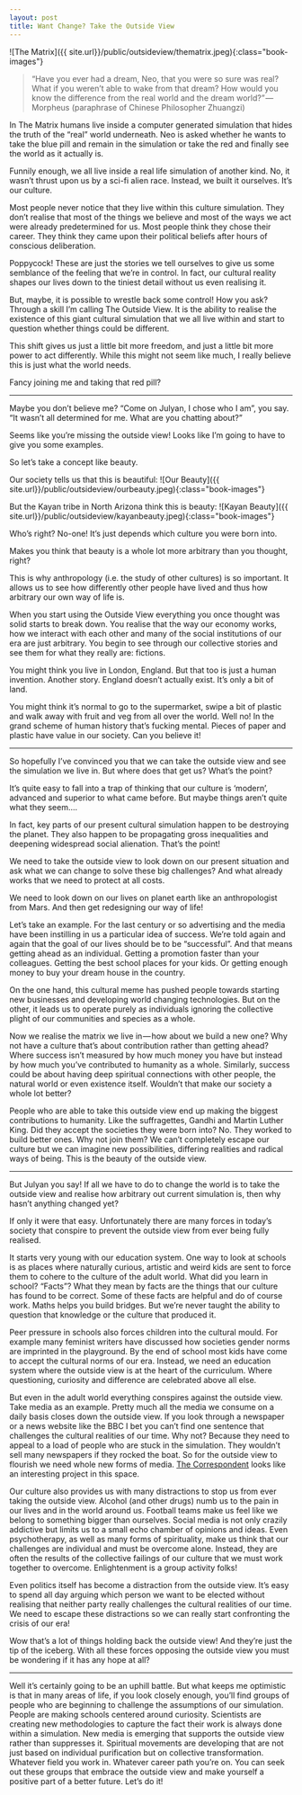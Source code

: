 ```yaml
---
layout: post 
title: Want Change? Take the Outside View 
---
```


![The Matrix]({{ site.url}}/public/outsideview/thematrix.jpeg){:class="book-images"}

> “Have you ever had a dream, Neo, that you were so sure was real? What if you weren’t able to wake from that dream? How would you know the difference from the real world and the dream world?” — Morpheus (paraphrase of Chinese Philosopher Zhuangzi)

In The Matrix humans live inside a computer generated simulation that hides the truth of the “real” world underneath. Neo is asked whether he wants to take the blue pill and remain in the simulation or take the red and finally see the world as it actually is.

Funnily enough, we all live inside a real life simulation of another kind. No, it wasn’t thrust upon us by a sci-fi alien race. Instead, we built it ourselves. It’s our culture.

Most people never notice that they live within this culture simulation. They don’t realise that most of the things we believe and most of the ways we act were already predetermined for us. Most people think they chose their career. They think they came upon their political beliefs after hours of conscious deliberation.

Poppycock! These are just the stories we tell ourselves to give us some semblance of the feeling that we’re in control. In fact, our cultural reality shapes our lives down to the tiniest detail without us even realising it.

But, maybe, it is possible to wrestle back some control! How you ask? Through a skill I’m calling The Outside View. It is the ability to realise the existence of this giant cultural simulation that we all live within and start to question whether things could be different.

This shift gives us just a little bit more freedom, and just a little bit more power to act differently. While this might not seem like much, I really believe this is just what the world needs.

Fancy joining me and taking that red pill?

----

Maybe you don’t believe me? “Come on Julyan, I chose who I am”, you say. “It wasn’t all determined for me. What are you chatting about?”

Seems like you’re missing the outside view! Looks like I’m going to have to give you some examples.

So let’s take a concept like beauty.

Our society tells us that this is beautiful:
![Our Beauty]({{ site.url}}/public/outsideview/ourbeauty.jpeg){:class="book-images"}


But the Kayan tribe in North Arizona think this is beauty:
![Kayan Beauty]({{ site.url}}/public/outsideview/kayanbeauty.jpeg){:class="book-images"}


Who’s right? No-one! It’s just depends which culture you were born into.

Makes you think that beauty is a whole lot more arbitrary than you thought, right?

This is why anthropology (i.e. the study of other cultures) is so important. It allows us to see how differently other people have lived and thus how arbitrary our own way of life is.

When you start using the Outside View everything you once thought was solid starts to break down. You realise that the way our economy works, how we interact with each other and many of the social institutions of our era are just arbitrary. You begin to see through our collective stories and see them for what they really are: fictions.

You might think you live in London, England. But that too is just a human invention. Another story. England doesn’t actually exist. It’s only a bit of land.

You might think it’s normal to go to the supermarket, swipe a bit of plastic and walk away with fruit and veg from all over the world. Well no! In the grand scheme of human history that’s fucking mental. Pieces of paper and plastic have value in our society. Can you believe it!

----

So hopefully I’ve convinced you that we can take the outside view and see the simulation we live in. But where does that get us? What’s the point?

It’s quite easy to fall into a trap of thinking that our culture is ‘modern’, advanced and superior to what came before. But maybe things aren’t quite what they seem….

In fact, key parts of our present cultural simulation happen to be destroying the planet. They also happen to be propagating gross inequalities and deepening widespread social alienation. That’s the point!

We need to take the outside view to look down on our present situation and ask what we can change to solve these big challenges? And what already works that we need to protect at all costs.

We need to look down on our lives on planet earth like an anthropologist from Mars. And then get redesigning our way of life!

Let’s take an example. For the last century or so advertising and the media have been instilling in us a particular idea of success. We’re told again and again that the goal of our lives should be to be “successful”. And that means getting ahead as an individual. Getting a promotion faster than your colleagues. Getting the best school places for your kids. Or getting enough money to buy your dream house in the country.

On the one hand, this cultural meme has pushed people towards starting new businesses and developing world changing technologies. But on the other, it leads us to operate purely as individuals ignoring the collective plight of our communities and species as a whole.

Now we realise the matrix we live in — how about we build a new one? Why not have a culture that’s about contribution rather than getting ahead? Where success isn’t measured by how much money you have but instead by how much you’ve contributed to humanity as a whole. Similarly, success could be about having deep spiritual connections with other people, the natural world or even existence itself. Wouldn’t that make our society a whole lot better?

People who are able to take this outside view end up making the biggest contributions to humanity. Like the suffragettes, Gandhi and Martin Luther King. Did they accept the societies they were born into? No. They worked to build better ones. Why not join them? We can’t completely escape our culture but we can imagine new possibilities, differing realities and radical ways of being. This is the beauty of the outside view.

----

But Julyan you say! If all we have to do to change the world is to take the outside view and realise how arbitrary out current simulation is, then why hasn’t anything changed yet?

If only it were that easy. Unfortunately there are many forces in today’s society that conspire to prevent the outside view from ever being fully realised.

It starts very young with our education system. One way to look at schools is as places where naturally curious, artistic and weird kids are sent to force them to cohere to the culture of the adult world. What did you learn in school? “Facts”? What they mean by facts are the things that our culture has found to be correct. Some of these facts are helpful and do of course work. Maths helps you build bridges. But we’re never taught the ability to question that knowledge or the culture that produced it.

Peer pressure in schools also forces children into the cultural mould. For example many feminist writers have discussed how societies gender norms are imprinted in the playground. By the end of school most kids have come to accept the cultural norms of our era. Instead, we need an education system where the outside view is at the heart of the curriculum. Where questioning, curiosity and difference are celebrated above all else.

But even in the adult world everything conspires against the outside view. Take media as an example. Pretty much all the media we consume on a daily basis closes down the outside view. If you look through a newspaper or a news website like the BBC I bet you can’t find one sentence that challenges the cultural realities of our time. Why not? Because they need to appeal to a load of people who are stuck in the simulation. They wouldn’t sell many newspapers if they rocked the boat. So for the outside view to flourish we need whole new forms of media. [The Correspondent](https://thecorrespondent.com/) looks like an interesting project in this space.

Our culture also provides us with many distractions to stop us from ever taking the outside view. Alcohol (and other drugs) numb us to the pain in our lives and in the world around us. Football teams make us feel like we belong to something bigger than ourselves. Social media is not only crazily addictive but limits us to a small echo chamber of opinions and ideas. Even psychotherapy, as well as many forms of spirituality, make us think that our challenges are individual and must be overcome alone. Instead, they are often the results of the collective failings of our culture that we must work together to overcome. Enlightenment is a group activity folks!

Even politics itself has become a distraction from the outside view. It’s easy to spend all day arguing which person we want to be elected without realising that neither party really challenges the cultural realities of our time. We need to escape these distractions so we can really start confronting the crisis of our era!

Wow that’s a lot of things holding back the outside view! And they’re just the tip of the iceberg. With all these forces opposing the outside view you must be wondering if it has any hope at all?

----

Well it’s certainly going to be an uphill battle. But what keeps me optimistic is that in many areas of life, if you look closely enough, you’ll find groups of people who are beginning to challenge the assumptions of our simulation. People are making schools centered around curiosity. Scientists are creating new methodologies to capture the fact their work is always done within a simulation. New media is emerging that supports the outside view rather than suppresses it. Spiritual movements are developing that are not just based on individual purification but on collective transformation. Whatever field you work in. Whatever career path you’re on. You can seek out these groups that embrace the outside view and make yourself a positive part of a better future. Let’s do it!


